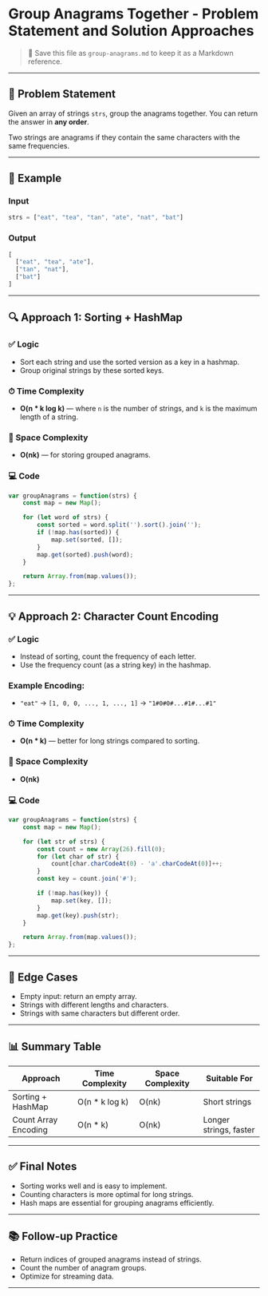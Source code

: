 # Group Anagrams Together - Problem Statement and Solution Approaches

> 📄 Save this file as `group-anagrams.md` to keep it as a Markdown reference.

---

## 🧩 Problem Statement

Given an array of strings `strs`, group the anagrams together. You can return the answer in **any order**.

Two strings are anagrams if they contain the same characters with the same frequencies.

---

## 📌 Example

### Input
```js
strs = ["eat", "tea", "tan", "ate", "nat", "bat"]
```

### Output
```js
[
  ["eat", "tea", "ate"],
  ["tan", "nat"],
  ["bat"]
]
```

---

## 🔍 Approach 1: Sorting + HashMap

### ✅ Logic
- Sort each string and use the sorted version as a key in a hashmap.
- Group original strings by these sorted keys.

### ⏱ Time Complexity
- **O(n * k log k)** — where `n` is the number of strings, and `k` is the maximum length of a string.

### 💾 Space Complexity
- **O(nk)** — for storing grouped anagrams.

### 💻 Code
```javascript
var groupAnagrams = function(strs) {
    const map = new Map();

    for (let word of strs) {
        const sorted = word.split('').sort().join('');
        if (!map.has(sorted)) {
            map.set(sorted, []);
        }
        map.get(sorted).push(word);
    }

    return Array.from(map.values());
};
```

---

## 💡 Approach 2: Character Count Encoding

### ✅ Logic
- Instead of sorting, count the frequency of each letter.
- Use the frequency count (as a string key) in the hashmap.

### Example Encoding:
- `"eat"` → `[1, 0, 0, ..., 1, ..., 1]` → `"1#0#0#...#1#...#1"`

### ⏱ Time Complexity
- **O(n * k)** — better for long strings compared to sorting.

### 💾 Space Complexity
- **O(nk)**

### 💻 Code
```javascript
var groupAnagrams = function(strs) {
    const map = new Map();

    for (let str of strs) {
        const count = new Array(26).fill(0);
        for (let char of str) {
            count[char.charCodeAt(0) - 'a'.charCodeAt(0)]++;
        }
        const key = count.join('#');

        if (!map.has(key)) {
            map.set(key, []);
        }
        map.get(key).push(str);
    }

    return Array.from(map.values());
};
```

---

## 🧠 Edge Cases

- Empty input: return an empty array.
- Strings with different lengths and characters.
- Strings with same characters but different order.

---

## 📊 Summary Table

| Approach               | Time Complexity | Space Complexity | Suitable For           |
|------------------------|------------------|-------------------|-------------------------|
| Sorting + HashMap      | O(n * k log k)   | O(nk)             | Short strings           |
| Count Array Encoding   | O(n * k)         | O(nk)             | Longer strings, faster  |

---

## ✅ Final Notes

- Sorting works well and is easy to implement.
- Counting characters is more optimal for long strings.
- Hash maps are essential for grouping anagrams efficiently.

---

## 📚 Follow-up Practice

- Return indices of grouped anagrams instead of strings.
- Count the number of anagram groups.
- Optimize for streaming data.

---
